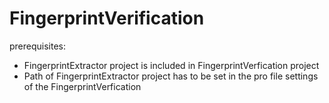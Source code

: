 # FingerprintVerification

prerequisites:
- FingerprintExtractor project is included in FingerprintVerfication project
- Path of FingerprintExtractor project has to be set in the pro file settings of the FingerprintVerfication
